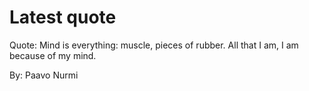 # Latest quote 

Quote: Mind is everything: muscle, pieces of rubber. All that I am, I am because of my mind. 

By: Paavo Nurmi